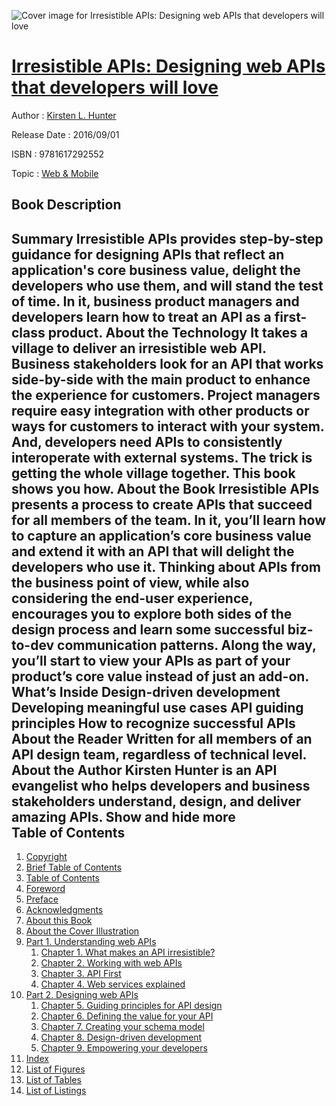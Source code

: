 ![Cover image for Irresistible APIs: Designing web APIs that developers will love](https://imgdetail.ebookreading.net/cover/cover/web_mobile/EB9781617292552.jpg)

[Irresistible APIs: Designing web APIs that developers will love](https://ebookreading.net/view/book/Irresistible+APIs%3A+Designing+web+APIs+that+developers+will+love-EB9781617292552_1.html "Irresistible APIs: Designing web APIs that developers will love")
====================================================================================================================

Author : [Kirsten L. Hunter](https://ebookreading.net/search/author/Kirsten+L.+Hunter)

Release Date : 2016/09/01

ISBN : 9781617292552

Topic : [Web & Mobile](https://ebookreading.net/search/category/web-mobile)

Book Description
-----------------

 Summary
Irresistible APIs provides step-by-step guidance for designing APIs that reflect an application's core business value, delight the developers who use them, and will stand the test of time. In it, business product managers and developers learn how to treat an API as a first-class product.
About the Technology
It takes a village to deliver an irresistible web API. Business stakeholders look for an API that works side-by-side with the main product to enhance the experience for customers. Project managers require easy integration with other products or ways for customers to interact with your system. And, developers need APIs to consistently interoperate with external systems. The trick is getting the whole village together. This book shows you how.
About the Book
Irresistible APIs presents a process to create APIs that succeed for all members of the team. In it, you’ll learn how to capture an application’s core business value and extend it with an API that will delight the developers who use it. Thinking about APIs from the business point of view, while also considering the end-user experience, encourages you to explore both sides of the design process and learn some successful biz-to-dev communication patterns. Along the way, you’ll start to view your APIs as part of your product’s core value instead of just an add-on.
What’s Inside
Design-driven development
Developing meaningful use cases
API guiding principles
How to recognize successful APIs
About the Reader
Written for all members of an API design team, regardless of technical level.
About the Author
Kirsten Hunter is an API evangelist who helps developers and business stakeholders understand, design, and deliver amazing APIs.
        Show and hide more                
Table of Contents
-----------------

1. [Copyright](https://ebookreading.net/view/book/Irresistible+APIs%3A+Designing+web+APIs+that+developers+will+love-EB9781617292552_3.html)
1. [Brief Table of Contents](https://ebookreading.net/view/book/Irresistible+APIs%3A+Designing+web+APIs+that+developers+will+love-EB9781617292552_4.html)
1. [Table of Contents](https://ebookreading.net/view/book/Irresistible+APIs%3A+Designing+web+APIs+that+developers+will+love-EB9781617292552_5.html)
1. [Foreword](https://ebookreading.net/view/book/Irresistible+APIs%3A+Designing+web+APIs+that+developers+will+love-EB9781617292552_6.html)
1. [Preface](https://ebookreading.net/view/book/Irresistible+APIs%3A+Designing+web+APIs+that+developers+will+love-EB9781617292552_7.html)
1. [Acknowledgments](https://ebookreading.net/view/book/Irresistible+APIs%3A+Designing+web+APIs+that+developers+will+love-EB9781617292552_8.html)
1. [About this Book](https://ebookreading.net/view/book/Irresistible+APIs%3A+Designing+web+APIs+that+developers+will+love-EB9781617292552_9.html)
1. [About the Cover Illustration](https://ebookreading.net/view/book/Irresistible+APIs%3A+Designing+web+APIs+that+developers+will+love-EB9781617292552_10.html)
1. [Part 1. Understanding web APIs](https://ebookreading.net/view/book/Irresistible+APIs%3A+Designing+web+APIs+that+developers+will+love-EB9781617292552_11.html)
    1. [Chapter 1. What makes an API irresistible?](https://ebookreading.net/view/book/Irresistible+APIs%3A+Designing+web+APIs+that+developers+will+love-EB9781617292552_12.html)
    1. [Chapter 2. Working with web APIs](https://ebookreading.net/view/book/Irresistible+APIs%3A+Designing+web+APIs+that+developers+will+love-EB9781617292552_13.html)
    1. [Chapter 3. API First](https://ebookreading.net/view/book/Irresistible+APIs%3A+Designing+web+APIs+that+developers+will+love-EB9781617292552_14.html)
    1. [Chapter 4. Web services explained](https://ebookreading.net/view/book/Irresistible+APIs%3A+Designing+web+APIs+that+developers+will+love-EB9781617292552_15.html)
1. [Part 2. Designing web APIs](https://ebookreading.net/view/book/Irresistible+APIs%3A+Designing+web+APIs+that+developers+will+love-EB9781617292552_16.html)
    1. [Chapter 5. Guiding principles for API design](https://ebookreading.net/view/book/Irresistible+APIs%3A+Designing+web+APIs+that+developers+will+love-EB9781617292552_17.html)
    1. [Chapter 6. Defining the value for your API](https://ebookreading.net/view/book/Irresistible+APIs%3A+Designing+web+APIs+that+developers+will+love-EB9781617292552_18.html)
    1. [Chapter 7. Creating your schema model](https://ebookreading.net/view/book/Irresistible+APIs%3A+Designing+web+APIs+that+developers+will+love-EB9781617292552_19.html)
    1. [Chapter 8. Design-driven development](https://ebookreading.net/view/book/Irresistible+APIs%3A+Designing+web+APIs+that+developers+will+love-EB9781617292552_20.html)
    1. [Chapter 9. Empowering your developers](https://ebookreading.net/view/book/Irresistible+APIs%3A+Designing+web+APIs+that+developers+will+love-EB9781617292552_21.html)
1. [Index](https://ebookreading.net/view/book/Irresistible+APIs%3A+Designing+web+APIs+that+developers+will+love-EB9781617292552_22.html)
1. [List of Figures](https://ebookreading.net/view/book/Irresistible+APIs%3A+Designing+web+APIs+that+developers+will+love-EB9781617292552_23.html)
1. [List of Tables](https://ebookreading.net/view/book/Irresistible+APIs%3A+Designing+web+APIs+that+developers+will+love-EB9781617292552_24.html)
1. [List of Listings](https://ebookreading.net/view/book/Irresistible+APIs%3A+Designing+web+APIs+that+developers+will+love-EB9781617292552_25.html)

